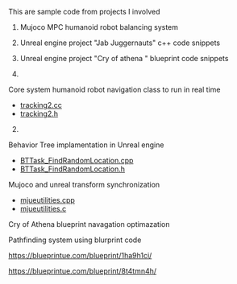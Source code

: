 This are sample code from projects I involved 

1) Mujoco MPC humanoid robot balancing system 

2) Unreal engine project "Jab Juggernauts" c++ code snippets

3) Unreal engine project  "Cry of athena " blueprint code snippets




1)


Core system humanoid robot navigation class to run in real time
- [tracking2.cc](mujocoMPCc++/tracking2.cc)
- [tracking2.h](mujocoMPCc++/tracking2.h)



2)


Behavior Tree implamentation in Unreal engine
- [BTTask_FindRandomLocation.cpp](JabJuggernautsUEc++/BTTask_FindRandomLocation.cpp)
- [BTTask_FindRandomLocation.h](JabJuggernautsUEc++/BTTask_FindRandomLocation.h)


Mujoco and unreal transform synchronization
- [mjueutilities.cpp](JabJuggernautsUEc++/mjueutilities.cpp)
- [mjueutilities.c](JabJuggernautsUEc++/mjueutilities.h)


Cry of Athena blueprint navagation optimazation 


Pathfinding system using blurprint code

https://blueprintue.com/blueprint/1ha9h1ci/

https://blueprintue.com/blueprint/8t4tmn4h/